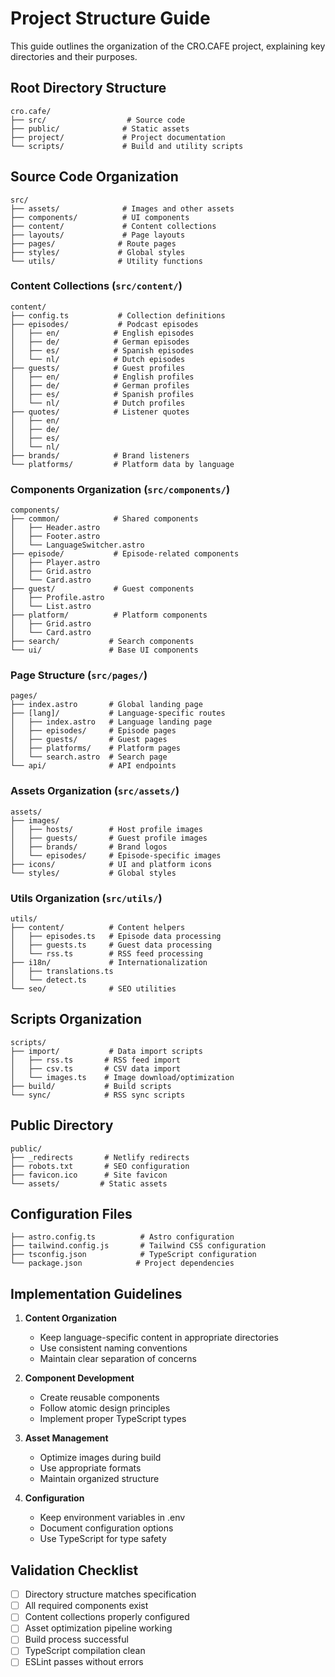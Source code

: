 # Project Structure Guide

This guide outlines the organization of the CRO.CAFE project, explaining key directories and their purposes.

## Root Directory Structure

```
cro.cafe/
├── src/                  # Source code
├── public/              # Static assets
├── project/             # Project documentation
└── scripts/             # Build and utility scripts
```

## Source Code Organization

```
src/
├── assets/              # Images and other assets
├── components/          # UI components
├── content/             # Content collections
├── layouts/             # Page layouts
├── pages/              # Route pages
├── styles/             # Global styles
└── utils/              # Utility functions
```

### Content Collections (`src/content/`)

```
content/
├── config.ts           # Collection definitions
├── episodes/           # Podcast episodes
│   ├── en/            # English episodes
│   ├── de/            # German episodes
│   ├── es/            # Spanish episodes
│   └── nl/            # Dutch episodes
├── guests/            # Guest profiles
│   ├── en/            # English profiles
│   ├── de/            # German profiles
│   ├── es/            # Spanish profiles
│   └── nl/            # Dutch profiles
├── quotes/            # Listener quotes
│   ├── en/
│   ├── de/
│   ├── es/
│   └── nl/
├── brands/            # Brand listeners
└── platforms/         # Platform data by language
```

### Components Organization (`src/components/`)

```
components/
├── common/            # Shared components
│   ├── Header.astro
│   ├── Footer.astro
│   └── LanguageSwitcher.astro
├── episode/           # Episode-related components
│   ├── Player.astro
│   ├── Grid.astro
│   └── Card.astro
├── guest/             # Guest components
│   ├── Profile.astro
│   └── List.astro
├── platform/          # Platform components
│   ├── Grid.astro
│   └── Card.astro
├── search/           # Search components
└── ui/               # Base UI components
```

### Page Structure (`src/pages/`)

```
pages/
├── index.astro       # Global landing page
├── [lang]/           # Language-specific routes
│   ├── index.astro   # Language landing page
│   ├── episodes/     # Episode pages
│   ├── guests/       # Guest pages
│   ├── platforms/    # Platform pages
│   └── search.astro  # Search page
└── api/              # API endpoints
```

### Assets Organization (`src/assets/`)

```
assets/
├── images/
│   ├── hosts/        # Host profile images
│   ├── guests/       # Guest profile images
│   ├── brands/       # Brand logos
│   └── episodes/     # Episode-specific images
├── icons/            # UI and platform icons
└── styles/           # Global styles
```

### Utils Organization (`src/utils/`)

```
utils/
├── content/          # Content helpers
│   ├── episodes.ts   # Episode data processing
│   ├── guests.ts     # Guest data processing
│   └── rss.ts        # RSS feed processing
├── i18n/             # Internationalization
│   ├── translations.ts
│   └── detect.ts
└── seo/              # SEO utilities
```

## Scripts Organization

```
scripts/
├── import/           # Data import scripts
│   ├── rss.ts       # RSS feed import
│   ├── csv.ts       # CSV data import
│   └── images.ts    # Image download/optimization
├── build/           # Build scripts
└── sync/            # RSS sync scripts
```

## Public Directory

```
public/
├── _redirects       # Netlify redirects
├── robots.txt       # SEO configuration
├── favicon.ico      # Site favicon
└── assets/         # Static assets
```

## Configuration Files

```
├── astro.config.ts          # Astro configuration
├── tailwind.config.js       # Tailwind CSS configuration
├── tsconfig.json            # TypeScript configuration
└── package.json            # Project dependencies
```

## Implementation Guidelines

1. **Content Organization**
   - Keep language-specific content in appropriate directories
   - Use consistent naming conventions
   - Maintain clear separation of concerns

2. **Component Development**
   - Create reusable components
   - Follow atomic design principles
   - Implement proper TypeScript types

3. **Asset Management**
   - Optimize images during build
   - Use appropriate formats
   - Maintain organized structure

4. **Configuration**
   - Keep environment variables in .env
   - Document configuration options
   - Use TypeScript for type safety

## Validation Checklist

- [ ] Directory structure matches specification
- [ ] All required components exist
- [ ] Content collections properly configured
- [ ] Asset optimization pipeline working
- [ ] Build process successful
- [ ] TypeScript compilation clean
- [ ] ESLint passes without errors

